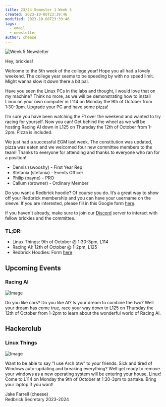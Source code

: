 ```yaml
---
title: 23/24 Semester 1 Week 5 
created: 2023-10-08T23:39:46
modified: 2023-10-08T23:39:46
tags:
  - email
  - newsletter
author: cheese
---
```


![Week 5 Newsletter](https://cdn.discordapp.com/attachments/523562314344038411/1160684389802455190/kitty-cat.gif?ex=65358e93&is=65231993&hm=c7a19c0f6a61fdfee116effcb33e94226bc219ec97b9e01acff6cfc7a75eb820&)


Hey, brickies!

Welcome to the 5th week of the college year! Hope you all had a lovely weekend. The college year seems to be speeding by with no speed limit. Might wanna slow it down there a bit pal.

Have you seen the Linux PCs in the labs and thought, I would love that on my machine? Think no more, as we will be demonstrating how to install Linux on your own computer in L114 on Monday the 9th of October from 1:30-3pm. Upgrade your PC and have some pizza!

I’m sure you have been watching the F1 over the weekend and wanted to try racing for yourself. Now you can! Get behind the wheel as we will be hosting Racing AI down in L125 on Thursday the 12th of October from 1-2pm. Pizza is included.

We just had a successful EGM last week. The constitution was updated, pizza was eaten and we welcomed four new committee members to the team! Thanks to everyone for attending and thanks to everyone who ran for a position!

- Dennis (swooshy) - First Year Rep
- Stefania (stefania) - Events Officer
- Philip (payne) - PRO
- Callum (browner) - Ordinary Member

Do you want a Redbrick hoodie? Of course you do. It’s a great way to show off your Redbrick membership and you can have your username on the sleeve. If you are interested, please fill in this Google form [here](https://docs.google.com/forms/d/e/1FAIpQLSfQ4DqXl4cd9g7VKC5lHzODlW3udn5wAPz…).

If you haven't already, make sure to join our [Discord](https://discord.gg/2rCnJftcxn) server to interact with fellow brickies and the committee.

### TL;DR:

- Linux Things: 9th of October @ 1:30-3pm, L114
- Racing AI: 12th of October @ 1-2pm, L125
- Redbrick Hoodies: Form [here](https://docs.google.com/forms/d/e/1FAIpQLSfQ4DqXl4cd9g7VKC5lHzODlW3udn5wAPz…)


## Upcoming Events


### Racing AI

![Image](https://cdn.discordapp.com/attachments/897234572608159774/1160646030245773322/D8860922-1F7C-4F86-81FD-B5D9473E343F.png?ex=65356ad9&is=6522f5d9&hm=c678442cefbeda46e52d73ffd33abf10e08f7320b1a70a031d662c0ea5e0a304&)


Do you like cars? Do you like AI? Is your dream to combine the two? Well your dream has come true, race your way down to L125 on Thursday the 12th of October from 1-2pm to learn about the wonderful world of Racing AI.




## Hackerclub





### Linux Things

![Image](https://cdn.discordapp.com/attachments/897234572608159774/1158814487747493930/authentic_leather.gif?ex=652ec117&is=651c4c17&hm=c476286f3b952fca1232539158c38ee8c1404d1727059610ed92b7fe777ac24e&)


Want to be able to say “I use Arch btw” to your friends. Sick and tired of Windows auto-updating and breaking everything? Well get ready to remove your windows as a new operating system will be entering your house, Linux! Come to L114 on Monday the 9th of October at 1:30-3pm to partake. Bring your laptop if you want!





Jake Farrell (cheese)\
Redbrick Secretary 2023-2024

